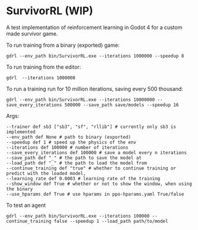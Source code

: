# SurvivorRL (WIP)
A test implementation of reinforcement learning in Godot 4 for a custom made survivor game.


To run training from a binary (exported) game:
```
gdrl --env_path bin/SurvivorRL.exe --iterations 1000000 --speedup 8
```

To run training from the editor:
```
gdrl  --iterations 1000000
```

To run a training run for 10 million iterations, saving every 500 thousand:
```
gdrl --env_path bin/SurvivorRL.exe --iterations 10000000 --save_every_iterations 500000 --save_path save/models --speedup 16
```

Args:
```
--trainer def sb3 ["sb3", "sf", "rllib"] # currently only sb3 is implemented
--env_path def None # path to binary (exported)
--speedup def 1 # speed up the physics of the env
--iterations def 100000 # number of iterations
--save_every_iterations def 100000 # save a model every n iterations
--save_path def "_" # the path to save the model at
--load_path def "_" # the path to load the model from
--continue_training def "true" # whether to continue training or predict with the loaded model, 
--learning_rate def 0.0003 # learning rate of the training
--show_window def True # whether or not to show the window, when using the binary
--use_hparams def True # use hparams in ppo-hparams.yaml True/false
```

To test an agent
```
gdrl --env_path bin/SurvivorRL.exe --iterations 100000 --continue_training false --speedup 1 --load_path path/to/model
```
